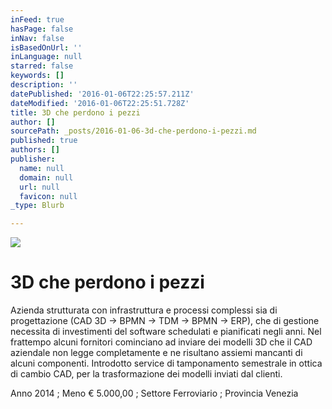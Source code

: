 ```yaml
---
inFeed: true
hasPage: false
inNav: false
isBasedOnUrl: ''
inLanguage: null
starred: false
keywords: []
description: ''
datePublished: '2016-01-06T22:25:57.211Z'
dateModified: '2016-01-06T22:25:51.728Z'
title: 3D che perdono i pezzi
author: []
sourcePath: _posts/2016-01-06-3d-che-perdono-i-pezzi.md
published: true
authors: []
publisher:
  name: null
  domain: null
  url: null
  favicon: null
_type: Blurb

---
```

![](https://the-grid-user-content.s3-us-west-2.amazonaws.com/42196ab6-8a40-413d-a092-8f964a333d84.jpg)

# **3D che perdono i pezzi**

Azienda strutturata con infrastruttura e processi complessi sia di progettazione (CAD 3D → BPMN → TDM → BPMN → ERP), che di gestione necessita di investimenti del software schedulati e pianificati negli anni. Nel frattempo alcuni fornitori cominciano ad inviare dei modelli 3D che il CAD aziendale non legge completamente e ne risultano assiemi mancanti di alcuni componenti. Introdotto service di tamponamento semestrale in ottica di cambio CAD, per la trasformazione dei modelli inviati dal clienti.

Anno 2014 ; Meno € 5.000,00 ; Settore Ferroviario ; Provincia Venezia